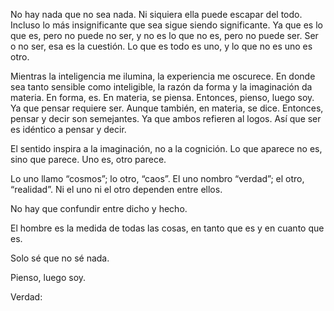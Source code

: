 No hay nada que no sea nada.
Ni siquiera ella puede escapar del todo.
Incluso lo más insignificante que sea sigue siendo significante.
Ya que es lo que es, pero no puede no ser, y no es lo que no es, pero no puede ser.
Ser o no ser, esa es la cuestión.
Lo que es todo es uno, y lo que no es uno es otro.

Mientras la inteligencia me ilumina, la experiencia me oscurece.
En donde sea tanto sensible como inteligible, la razón da forma y la imaginación da materia.
En forma, es.
En materia, se piensa.
Entonces, pienso, luego soy.
Ya que pensar requiere ser.
Aunque también, en materia, se dice.
Entonces, pensar y decir son semejantes.
Ya que ambos refieren al logos.
Así que ser es idéntico a pensar y decir.

El sentido inspira a la imaginación, no a la cognición.
Lo que aparece no es, sino que parece.
Uno es, otro parece.

Lo uno llamo “cosmos”; lo otro, “caos”.
El uno nombro “verdad”; el otro, “realidad”.
Ni el uno ni el otro dependen entre ellos.



No hay que confundir entre dicho y hecho.

El hombre es la medida de todas las cosas, en tanto que es y en cuanto que es.



Solo sé que no sé nada.

Pienso, luego soy.

Verdad: 